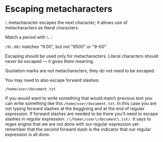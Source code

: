 # Escaping metacharacters

`\` metacharacter escapes the next character; it allows use of metacharacters as literal characters.

Match a period with `\.`:

`/9\.00/` matches "9.00", but not "9500" or "9-00"

Escaping should be used only for metacharacters. Literal characters should never be escaped — it gives them meaning.

Quotation marks are not metacharacters, they do not need to be escaped.

You may need to also escape forward slashes:

```text
/home/user/document.txt
```

If you would want to write something that would match previous text you can write something like this `/home/user/document.txt`. In this case you are not typing forward slashes at the beggining and at the end of regular expression. If forward slashes are needed to be there you'll need to escape slashes in regular expression: `/\/home\/user\/document\.txt/`. It says to regex engine that we are not done with our regular expression yet: remember that the second forward slash is the indicator that our regular expression is all done.